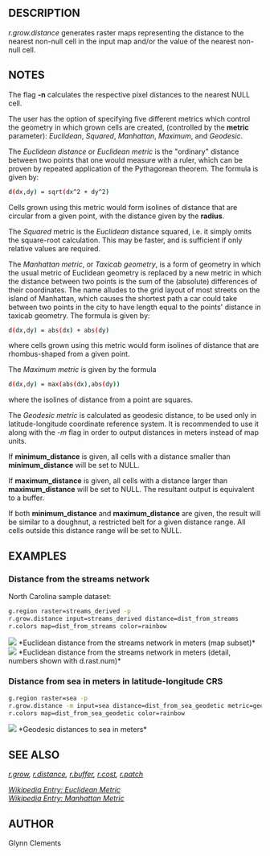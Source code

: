 ## DESCRIPTION

*r.grow.distance* generates raster maps representing the distance to the
nearest non-null cell in the input map and/or the value of the nearest
non-null cell.

## NOTES

The flag **-n** calculates the respective pixel distances to the nearest
NULL cell.

The user has the option of specifying five different metrics which
control the geometry in which grown cells are created, (controlled by
the **metric** parameter): *Euclidean*, *Squared*, *Manhattan*,
*Maximum*, and *Geodesic*.

The *Euclidean distance* or *Euclidean metric* is the "ordinary"
distance between two points that one would measure with a ruler, which
can be proven by repeated application of the Pythagorean theorem. The
formula is given by:

```sh
d(dx,dy) = sqrt(dx^2 + dy^2)
```

Cells grown using this metric would form isolines of distance that are
circular from a given point, with the distance given by the **radius**.

The *Squared* metric is the *Euclidean* distance squared, i.e. it simply
omits the square-root calculation. This may be faster, and is sufficient
if only relative values are required.

The *Manhattan metric*, or *Taxicab geometry*, is a form of geometry in
which the usual metric of Euclidean geometry is replaced by a new metric
in which the distance between two points is the sum of the (absolute)
differences of their coordinates. The name alludes to the grid layout of
most streets on the island of Manhattan, which causes the shortest path
a car could take between two points in the city to have length equal to
the points' distance in taxicab geometry. The formula is given by:

```sh
d(dx,dy) = abs(dx) + abs(dy)
```

where cells grown using this metric would form isolines of distance that
are rhombus-shaped from a given point.

The *Maximum metric* is given by the formula

```sh
d(dx,dy) = max(abs(dx),abs(dy))
```

where the isolines of distance from a point are squares.

The *Geodesic metric* is calculated as geodesic distance, to be used
only in latitude-longitude coordinate reference system. It is
recommended to use it along with the *-m* flag in order to output
distances in meters instead of map units.

If **minimum_distance** is given, all cells with a distance smaller than
**minimum_distance** will be set to NULL.

If **maximum_distance** is given, all cells with a distance larger than
**maximum_distance** will be set to NULL. The resultant output is
equivalent to a buffer.

If both **minimum_distance** and **maximum_distance** are given, the
result will be similar to a doughnut, a restricted belt for a given
distance range. All cells outside this distance range will be set to
NULL.

## EXAMPLES

### Distance from the streams network

North Carolina sample dataset:

```sh
g.region raster=streams_derived -p
r.grow.distance input=streams_derived distance=dist_from_streams
r.colors map=dist_from_streams color=rainbow
```

<img src="r_grow_distance.png" data-border="0" />  
*Euclidean distance from the streams network in meters (map subset)*

<img src="r_grow_distance_zoom.png" data-border="0" />  
*Euclidean distance from the streams network in meters (detail, numbers
shown with d.rast.num)*

### Distance from sea in meters in latitude-longitude CRS

```sh
g.region raster=sea -p
r.grow.distance -m input=sea distance=dist_from_sea_geodetic metric=geodesic
r.colors map=dist_from_sea_geodetic color=rainbow
```

<img src="r_grow_distance_sea.png" data-border="1" />  
*Geodesic distances to sea in meters*

## SEE ALSO

*[r.grow](r.grow.md), [r.distance](r.distance.md),
[r.buffer](r.buffer.md), [r.cost](r.cost.md), [r.patch](r.patch.md)*

*[Wikipedia Entry: Euclidean
Metric](https://en.wikipedia.org/wiki/Euclidean_metric)  
[Wikipedia Entry: Manhattan
Metric](https://en.wikipedia.org/wiki/Manhattan_metric)*

## AUTHOR

Glynn Clements
